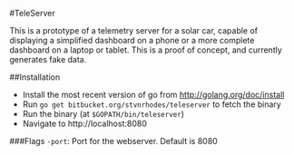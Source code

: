 #TeleServer

This is a prototype of a telemetry server for a solar car, capable of displaying
a simplified dashboard on a phone or a more complete dashboard on a laptop or
tablet. This is a proof of concept, and currently generates fake data.

##Installation
* Install the most recent version of go from http://golang.org/doc/install
* Run `go get bitbucket.org/stvnrhodes/teleserver` to fetch the binary
* Run the binary (at `$GOPATH/bin/teleserver`)
* Navigate to http://localhost:8080

###Flags
`-port`: Port for the webserver. Default is 8080
